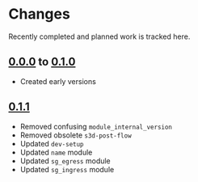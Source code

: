 # Changes
Recently completed and planned work is tracked here.

## [0.0.0](.) to [0.1.0](.)
- Created early versions

## [0.1.1](.)
- Removed confusing `module_internal_version`
- Removed obsolete `s3d-post-flow`
- Updated `dev-setup`
- Updated `name` module
- Updated `sg_egress` module
- Updated `sg_ingress` module
